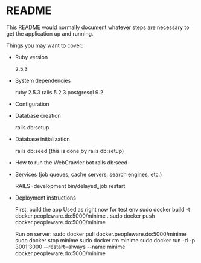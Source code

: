 # README

This README would normally document whatever steps are necessary to get the
application up and running.

Things you may want to cover:

- Ruby version

  2.5.3

- System dependencies

  ruby 2.5.3
  rails 5.2.3
  postgresql 9.2

- Configuration

- Database creation

  rails db:setup

- Database initialization

  rails db:seed (this is done by rails db:setup)

- How to run the WebCrawler bot
  rails db:seed

- Services (job queues, cache servers, search engines, etc.)

  RAILS=development bin/delayed_job restart

- Deployment instructions

  First, build the app
  Used as right now for test env
  sudo docker build -t docker.peopleware.do:5000/minime .
  sudo docker push docker.peopleware.do:5000/minime

  Run on server:
  sudo docker pull docker.peopleware.do:5000/minime
  sudo docker stop minime
  sudo docker rm minime
  sudo docker run -d -p 3001:3000 --restart=always --name minime docker.peopleware.do:5000/minime
